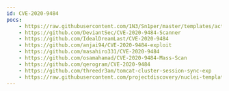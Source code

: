 ```yaml
---
id: CVE-2020-9484
pocs:
    - https://raw.githubusercontent.com/1N3/Sn1per/master/templates/active/CVE-2020-9484_-_Apache_Tomcat_RCE_by_deserialization.sh
    - https://github.com/DeviantSec/CVE-2020-9484-Scanner
    - https://github.com/IdealDreamLast/CVE-2020-9484
    - https://github.com/anjai94/CVE-2020-9484-exploit
    - https://github.com/masahiro331/CVE-2020-9484
    - https://github.com/osamahamad/CVE-2020-9484-Mass-Scan
    - https://github.com/qerogram/CVE-2020-9484
    - https://github.com/threedr3am/tomcat-cluster-session-sync-exp
    - https://raw.githubusercontent.com/projectdiscovery/nuclei-templates/master/cves/CVE-2020-9484.yaml
---
```

